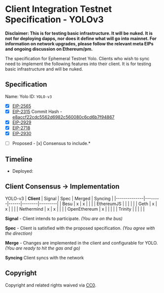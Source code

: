 
# Client Integration Testnet Specification - YOLOv3


**Disclaimer: This is for testing basic infrastructure. It will be nuked. It is not for deploying dapps, nor does it define what will go into mainnet. For information on network upgrades, please follow the relevant meta EIPs and ongoing discussion on Ethereum/pm.**


The specification for Ephemeral Testnet Yolo. Clients who wish to sync need to implement the following features into their client. It is for testing basic infrastructure and will be nuked.

## Specification 

Name: Yolo
ID: `YOLO-v3`

  - [x] [EIP-2565](https://eips.ethereum.org/EIPS/eip-2565)
  - [x] [EIP-2315](https://eips.ethereum.org/EIPS/eip-2315) Commit Hash - [e8accf22cdc5562d6982c560080c6cd6b7f94867](https://github.com/ethereum/EIPs/commit/e8accf22cdc5562d6982c560080c6cd6b7f94867)
  - [x] [EIP-2929](https://eips.ethereum.org/EIPS/eip-2929)
  - [x] [EIP-2718](https://eips.ethereum.org/EIPS/eip-2718)
  - [x] [EIP-2930](https://eips.ethereum.org/EIPS/eip-2930)

*[ ] Proposed - [x] Consensus to include.*
## Timeline

 - Deployed: 
 
## Client Consensus -> Implementation 

YOLO-v3
| **Client**   | Signal | Spec | Merged | Syncing |
|--------------|--------|------|--------|---------|
| Besu         | x      | x    |        |         |
| EthereumJS   |        |      |        |         |
| Geth         | x      | x    |        |         |
| Nethermind   | x      | x    |        |         |
| OpenEthereum | x      |      |        |         |
| Trinity      |        |      |        |         |

**Signal** -
Client intends to participate. *(You are on the bus)*

**Spec** -
Client is satisfied with the proposed specification. *(You agree with the direction)*

**Merge** -
Changes are implemented in the client and configurable for YOLO. *(You are ready to hit the gas and go)*

**Syncing**
Client syncs with the network

## Copyright
Copyright and related rights waived via [CC0](https://creativecommons.org/publicdomain/zero/1.0/).
